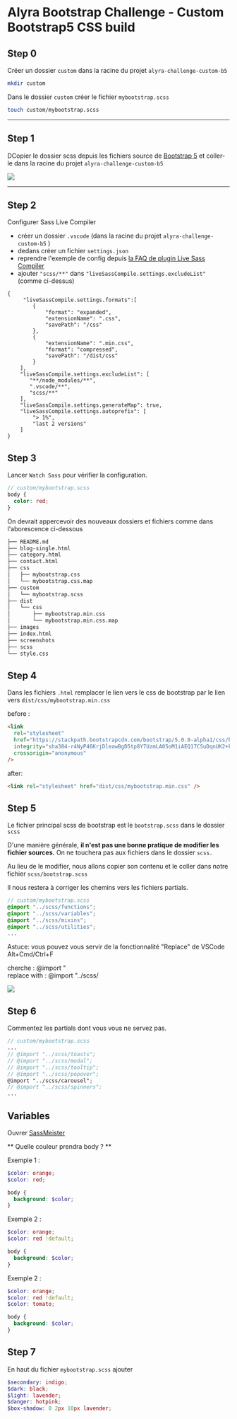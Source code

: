 # Alyra Bootstrap Challenge - Custom Bootstrap5 CSS build

## Step 0

Créer un dossier `custom` dans la racine du projet `alyra-challenge-custom-b5`

```bash
mkdir custom
```

Dans le dossier `custom` créer le fichier `mybootstrap.scss`

```bash
touch custom/mybootstrap.scss
```

---

## Step 1

DCopier le dossier scss depuis les fichiers source de [Bootstrap 5](https://www.dropbox.com/s/q3hj2vzhkm6kkwl/Screenshot%202020-06-30%2012.46.45.png?dl=0) et coller-le dans la racine du projet `alyra-challenge-custom-b5`

![](https://wptemplates.pehaa.com/assets/alyra/b5source.png)

---

## Step 2

Configurer Sass Live Compiler

- créer un dossier `.vscode` (dans la racine du projet `alyra-challenge-custom-b5` )
- dedans créer un fichier `settings.json`
- reprendre l'exemple de config depuis [la FAQ de plugin Live Sass Compiler](https://ritwickdey.github.io/vscode-live-sass-compiler/docs/faqs.html)
- ajouter `"scss/**"` dans `"liveSassCompile.settings.excludeList"` (comme ci-dessus)

```
{
     "liveSassCompile.settings.formats":[
        {
            "format": "expanded",
            "extensionName": ".css",
            "savePath": "/css"
        },
        {
            "extensionName": ".min.css",
            "format": "compressed",
            "savePath": "/dist/css"
        }
    ],
    "liveSassCompile.settings.excludeList": [
       "**/node_modules/**",
       ".vscode/**",
       "scss/**"
    ],
    "liveSassCompile.settings.generateMap": true,
    "liveSassCompile.settings.autoprefix": [
        "> 1%",
        "last 2 versions"
    ]
}
```

## Step 3

Lancer `Watch Sass` pour vérifier la configuration.

```scss
// custom/mybootstrap.scss
body {
  color: red;
}
```

On devrait appercevoir des nouveaux dossiers et fichiers comme dans l'aborescence ci-dessous

```bash
├── README.md
├── blog-single.html
├── category.html
├── contact.html
├── css
│   ├── mybootstrap.css
│   └── mybootstrap.css.map
├── custom
│   └── mybootstrap.scss
├── dist
│   └── css
│       ├── mybootstrap.min.css
│       └── mybootstrap.min.css.map
├── images
├── index.html
├── screenshots
├── scss
└── style.css
```

## Step 4

Dans les fichiers `.html` remplacer le lien vers le css de bootstrap par le lien vers `dist/css/mybootstrap.min.css`

before :

```html
<link
  rel="stylesheet"
  href="https://stackpath.bootstrapcdn.com/bootstrap/5.0.0-alpha1/css/bootstrap.min.css"
  integrity="sha384-r4NyP46KrjDleawBgD5tp8Y7UzmLA05oM1iAEQ17CSuDqnUK2+k9luXQOfXJCJ4I"
  crossorigin="anonymous"
/>
```

after:

```html
<link rel="stylesheet" href="dist/css/mybootstrap.min.css" />
```

## Step 5

Le fichier principal scss de bootstrap est le `bootstrap.scss` dans le dossier `scss`

D'une manière générale, **il n'est pas une bonne pratique de modifier les fichier sources.** On ne touchera pas aux fichiers dans le dossier `scss.`

Au lieu de le modifier, nous allons copier son contenu et le coller dans notre fichier `scss/bootstrap.scss`

Il nous restera à corriger les chemins vers les fichiers partials.

```scss
// custom/mybootstrap.scss
@import "../scss/functions";
@import "../scss/variables";
@import "../scss/mixins";
@import "../scss/utilities";
...
```

Astuce: vous pouvez vous servir de la fonctionnalité "Replace" de VSCode Alt+Cmd/Ctrl+F

cherche : @import "  
replace with : @import "../scss/

![](https://wptemplates.pehaa.com/assets/alyra/replace.png)

## Step 6

Commentez les partials dont vous vous ne servez pas.

```scss
// custom/mybootstrap.scss
...
// @import "../scss/toasts";
// @import "../scss/modal";
// @import "../scss/tooltip";
// @import "../scss/popover";
@import "../scss/carousel";
// @import "../scss/spinners";
...

```

## Variables

Ouvrer [SassMeister](https://www.sassmeister.com/)

** Quelle couleur prendra body ? **

Exemple 1 :

```scss
$color: orange;
$color: red;

body {
  background: $color;
}
```

Exemple 2 :

```scss
$color: orange;
$color: red !default;

body {
  background: $color;
}
```

Exemple 2 :

```scss
$color: orange;
$color: red !default;
$color: tomato;

body {
  background: $color;
}
```

## Step 7

En haut du fichier `mybootstrap.scss` ajouter

```scss
$secondary: indigo;
$dark: black;
$light: lavender;
$danger: hotpink;
$box-shadow: 0 2px 10px lavender;
```
